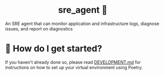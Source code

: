 <h1 align="center">
    sre_agent &#128679;
</h1>

An SRE agent that can monitor application and infrastructure logs, diagnose issues, and report on diagnostics

# &#127939; How do I get started?
If you haven't already done so, please read [DEVELOPMENT.md](DEVELOPMENT.md) for instructions on how to set up your virtual environment using Poetry.
